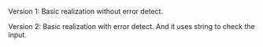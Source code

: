 Version 1:
Basic realization without error detect.

Version 2:
Basic realization with error detect. And it uses string to check the input.